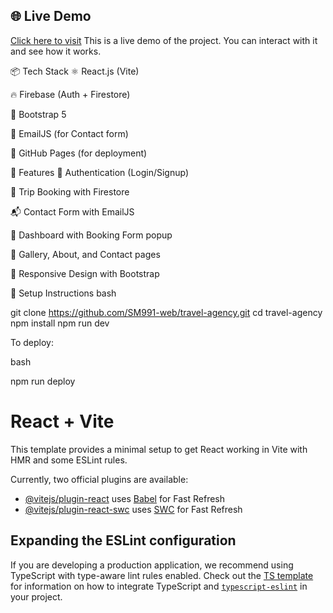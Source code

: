 ## 🌐 Live Demo
[Click here to visit](https://SM991-web.github.io/travel-agency/) This is a live demo of the project. You can interact with it and see how it works.


📦 Tech Stack
⚛️ React.js (Vite)

🔥 Firebase (Auth + Firestore)

💄 Bootstrap 5

📩 EmailJS (for Contact form)

📁 GitHub Pages (for deployment)





🚀 Features
🔐 Authentication (Login/Signup)

🧳 Trip Booking with Firestore

📬 Contact Form with EmailJS

👤 Dashboard with Booking Form popup

📸 Gallery, About, and Contact pages

🎨 Responsive Design with Bootstrap




📂 Setup Instructions
bash

git clone https://github.com/SM991-web/travel-agency.git
cd travel-agency
npm install
npm run dev



To deploy:

bash

npm run deploy  




# React + Vite

This template provides a minimal setup to get React working in Vite with HMR and some ESLint rules.

Currently, two official plugins are available:

- [@vitejs/plugin-react](https://github.com/vitejs/vite-plugin-react/blob/main/packages/plugin-react) uses [Babel](https://babeljs.io/) for Fast Refresh
- [@vitejs/plugin-react-swc](https://github.com/vitejs/vite-plugin-react/blob/main/packages/plugin-react-swc) uses [SWC](https://swc.rs/) for Fast Refresh

## Expanding the ESLint configuration

If you are developing a production application, we recommend using TypeScript with type-aware lint rules enabled. Check out the [TS template](https://github.com/vitejs/vite/tree/main/packages/create-vite/template-react-ts) for information on how to integrate TypeScript and [`typescript-eslint`](https://typescript-eslint.io) in your project.
